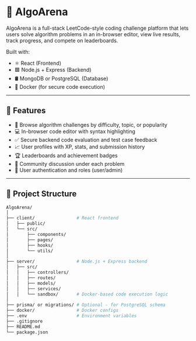 # 🧠 AlgoArena

AlgoArena is a full-stack LeetCode-style coding challenge platform that lets users solve algorithm problems in an in-browser editor, view live results, track progress, and compete on leaderboards.

Built with:

- ⚛️ React (Frontend)
- 🟩 Node.js + Express (Backend)
- 🛢️ MongoDB or PostgreSQL (Database)
- 🐳 Docker (for secure code execution)

---

## 🚀 Features

- 🧩 Browse algorithm challenges by difficulty, topic, or popularity
- 💻 In-browser code editor with syntax highlighting
- ✅ Secure backend code evaluation and test case feedback
- 📈 User profiles with XP, stats, and submission history
- 🏆 Leaderboards and achievement badges
- 💬 Community discussion under each problem
- 🔐 User authentication and roles (user/admin)

---

## 📁 Project Structure

```bash
AlgoArena/
│
├── client/                # React frontend
│   ├── public/
│   └── src/
│       ├── components/
│       ├── pages/
│       ├── hooks/
│       └── utils/
│
├── server/                # Node.js + Express backend
│   ├── src/
│   │   ├── controllers/
│   │   ├── routes/
│   │   ├── models/
│   │   ├── services/
│   │   └── sandbox/       # Docker-based code execution logic
│
├── prisma/ or migrations/ # Optional - for PostgreSQL schema
├── docker/                # Docker configs
├── .env                   # Environment variables
├── .gitignore
├── README.md
└── package.json
```
